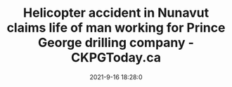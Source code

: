 ---
"title": "Helicopter accident in Nunavut claims life of man working for Prince George drilling company - CKPGToday.ca"
"date": "2021-9-16 18:28:0"
"feed_name": "GOOGLENEWSDRILLING"
"feed_website": "https://news.google.com/search?q=drilling%2Bincident&hl=en-US&gl=US&ceid=US:en"
"feed_rss": "https://news.google.com/rss/search?q=drilling%2Bincident&hl=en-US&gl=US&ceid=US:en"
"link": "https://ckpgtoday.ca/2021/09/16/helicopter-accident-in-nunavut-claims-life-of-man-working-for-prince-george-drilling-company/"
"file": "_posts/2021-1-1-a18125e53f1ad817afffb5e13e197a0cfad05d05.md"
"accident": "1"
"drilling": "0"
"dead": "0"
"injured": "0"
---